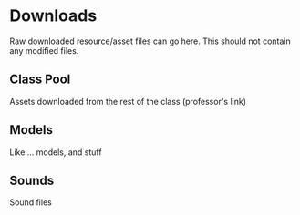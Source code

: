 # Downloads

Raw downloaded resource/asset files can go here. This should not contain any modified files.

## Class Pool

Assets downloaded from the rest of the class (professor's link)

## Models

Like ... models, and stuff

## Sounds

Sound files



